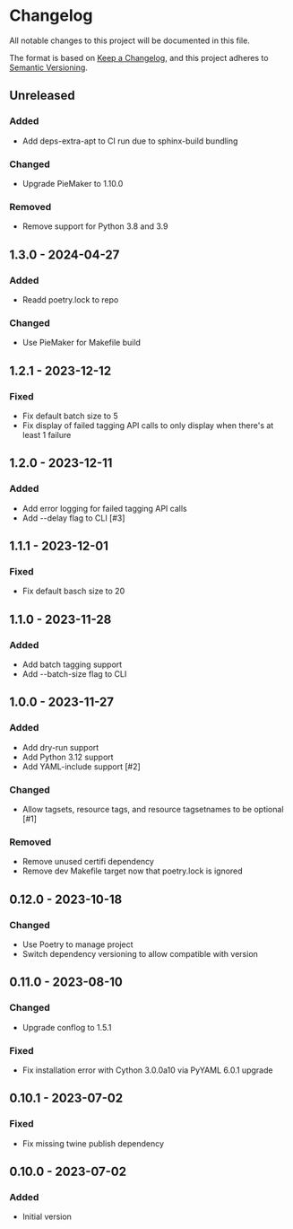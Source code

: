 # Changelog

All notable changes to this project will be documented in this file.

The format is based on [Keep a Changelog](https://keepachangelog.com/en/1.0.0/),
and this project adheres to [Semantic Versioning](https://semver.org/spec/v2.0.0.html).

## Unreleased

### Added
- Add deps-extra-apt to CI run due to sphinx-build bundling

### Changed
- Upgrade PieMaker to 1.10.0

### Removed
- Remove support for Python 3.8 and 3.9

## 1.3.0 - 2024-04-27
### Added
- Readd poetry.lock to repo

### Changed
- Use PieMaker for Makefile build

## 1.2.1 - 2023-12-12
### Fixed
- Fix default batch size to 5
- Fix display of failed tagging API calls to only display when there's at least 1 failure

## 1.2.0 - 2023-12-11
### Added
- Add error logging for failed tagging API calls
- Add --delay flag to CLI [#3]

## 1.1.1 - 2023-12-01
### Fixed
- Fix default basch size to 20

## 1.1.0 - 2023-11-28
### Added
- Add batch tagging support
- Add --batch-size flag to CLI

## 1.0.0 - 2023-11-27
### Added
- Add dry-run support
- Add Python 3.12 support
- Add YAML-include support [#2]

### Changed
- Allow tagsets, resource tags, and resource tagsetnames to be optional [#1]

### Removed
- Remove unused certifi dependency
- Remove dev Makefile target now that poetry.lock is ignored

## 0.12.0 - 2023-10-18
### Changed
- Use Poetry to manage project
- Switch dependency versioning to allow compatible with version

## 0.11.0 - 2023-08-10
### Changed
- Upgrade conflog to 1.5.1

### Fixed
- Fix installation error with Cython 3.0.0a10 via PyYAML 6.0.1 upgrade

## 0.10.1 - 2023-07-02
### Fixed
- Fix missing twine publish dependency

## 0.10.0 - 2023-07-02
### Added
- Initial version
